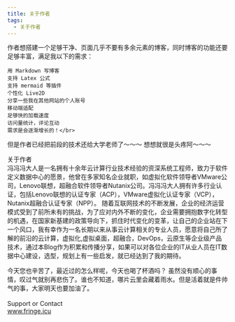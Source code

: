 ```yaml
---
title: 关于作者
tags:
  - 关于作者
---
```


作者想搭建一个足够干净、页面几乎不要有多余元素的博客，同时博客的功能还要足够丰富，满足我以下的需求：

    用 Markdown 写博客
    支持 Latex 公式
    支持 mermaid 等插件
    个性化 Live2D
    分享一些我在其他网站的个人账号
    移动端适配
    足够快的加载速度
    访问量统计，评论互动
    需求是会逐渐增长的！</br>
但是作者已经把前段的技术还给大学老师了～～～ 想想就很是头疼阿～～～

关于作者</br>
冯冯冯大人是一名拥有十余年云计算行业技术经验的资深系统工程师，致力于软件定义数据中心的愿景，他曾在多家知名企业就职，如虚拟化软件领导者VMware公司，Lenovo联想，超融合软件领导者Nutanix公司。冯冯冯大人拥有许多行业认证，包括Lenovo联想的认证专家（ACP），VMware虚拟化认证专家（VCP），Nutanix超融合认证专家（NPP）。
随着互联网技术的不断发展，企业的经济运营模式受到了前所未有的挑战，为了应对内外不断的变化，企业需要拥抱数字化转型的机遇，在国家新基建的政策导向下，抓住时代变化的变革，让自己的企业站在下一个风口，我有幸作为一名长期以来从事云计算相关的专业人员，愿意将自己所了解的前沿的云计算，虚拟化,虚拟桌面，超融合，DevOps，云原生等企业级产品技术，通过本Blog作为积累和传播分享，如果可以对各位企业的IT从业人员在IT数据中心建设，选型，规划上有一些启发，就已经达到了我的期待。</br>

今天您也辛苦了，最近过的怎么样呢，今天也喝了杯酒吗？ 虽然没有顺心的事情，叹过气就别再悲伤了。谁也不知道，哪片云里会藏着雨水。但是活着就是件帅气的事，大家明天也要加油了。</br>
</br>
Support or Contact</br>
www.fringe.icu</br>
